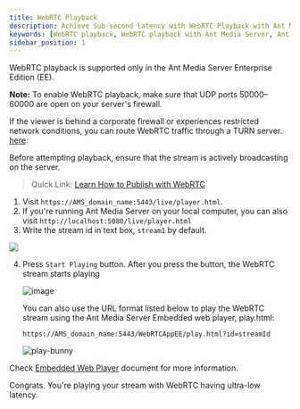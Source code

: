 ```yaml
---
title: WebRTC Playback
description: Achieve Sub-second latency with WebRTC Playback with Ant Media Server.
keywords: [WebRTC playback, WebRTC playback with Ant Media Server, Ant Media Server Documentation, Ant Media Server Tutorials]
sidebar_position: 1
---
```


WebRTC playback is supported only in the Ant Media Server Enterprise Edition (EE).

**Note:** To enable WebRTC playback, make sure that UDP ports 50000–60000 are open on your server's firewall.

If the viewer is behind a corporate firewall or experiences restricted network conditions, you can route WebRTC traffic through a TURN server. [here](https://antmedia.io/docs/guides/advanced-usage/turn-instalation/coturn-quick-installation/).

Before attempting playback, ensure that the stream is actively broadcasting on the server.
> Quick Link: [Learn How to Publish with WebRTC](https://antmedia.io/docs/guides/publish-live-stream/webrtc/)

1. Visit ```https://AMS_domain_name:5443/live/player.html```.
2. If you're running Ant Media Server on your local computer, you can also visit ```http://localhost:5080/live/player.html```
3. Write the stream id in text box, ```stream1``` by default.

 ![](@site/static/img/playing-live-streams/webrtc-playing/webrtc-player.png)
 
4. Press ```Start Playing``` button. After you press the button, the WebRTC stream starts playing

   ![image](https://github.com/user-attachments/assets/7fece4b7-754d-4978-9a64-a6177f80b2d6)

   You can also use the URL format listed below to play the WebRTC stream using the Ant Media Server Embedded web player, play.html:

   `https://AMS_domain_name:5443/WebRTCAppEE/play.html?id=streamId`

   ![play-bunny](https://github.com/user-attachments/assets/7b479b66-7c2c-45cf-8f63-311e47c58db1)


Check [Embedded Web Player](https://antmedia.io/docs/guides/playing-live-stream/embedded-web-player/) document for more information.

Congrats. You're playing your stream with WebRTC having ultra-low latency.
